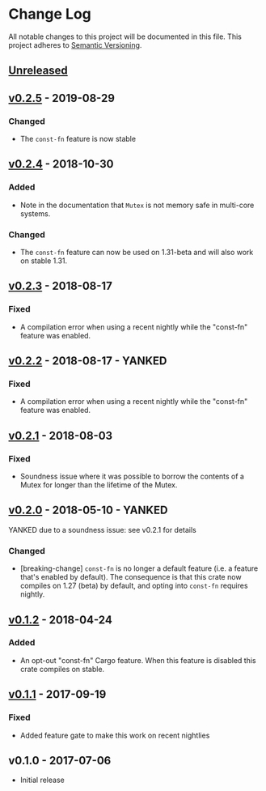 # Change Log

All notable changes to this project will be documented in this file.
This project adheres to [Semantic Versioning](http://semver.org/).

## [Unreleased]

## [v0.2.5] - 2019-08-29

### Changed

- The `const-fn` feature is now stable

## [v0.2.4] - 2018-10-30

### Added

- Note in the documentation that `Mutex` is not memory safe in multi-core systems.

### Changed

- The `const-fn` feature can now be used on 1.31-beta and will also work on stable 1.31.

## [v0.2.3] - 2018-08-17

### Fixed

- A compilation error when using a recent nightly while the "const-fn" feature was enabled.

## [v0.2.2] - 2018-08-17 - YANKED

### Fixed

- A compilation error when using a recent nightly while the "const-fn" feature was enabled.

## [v0.2.1] - 2018-08-03

### Fixed

- Soundness issue where it was possible to borrow the contents of a Mutex for longer than the
  lifetime of the Mutex.

## [v0.2.0] - 2018-05-10 - YANKED

YANKED due to a soundness issue: see v0.2.1 for details

### Changed

- [breaking-change] `const-fn` is no longer a default feature (i.e. a feature that's enabled by
  default). The consequence is that this crate now compiles on 1.27 (beta) by default, and opting
  into `const-fn` requires nightly.

## [v0.1.2] - 2018-04-24

### Added

- An opt-out "const-fn" Cargo feature. When this feature is disabled this crate compiles on stable.

## [v0.1.1] - 2017-09-19

### Fixed

- Added feature gate to make this work on recent nightlies

## v0.1.0 - 2017-07-06

- Initial release

[Unreleased]: https://github.com/japaric/bare-metal/compare/v0.2.5...HEAD
[v0.2.5]: https://github.com/japaric/bare-metal/compare/v0.2.4...v0.2.5
[v0.2.4]: https://github.com/japaric/bare-metal/compare/v0.2.3...v0.2.4
[v0.2.3]: https://github.com/japaric/bare-metal/compare/v0.2.2...v0.2.3
[v0.2.2]: https://github.com/japaric/bare-metal/compare/v0.2.1...v0.2.2
[v0.2.1]: https://github.com/japaric/bare-metal/compare/v0.2.0...v0.2.1
[v0.2.0]: https://github.com/japaric/bare-metal/compare/v0.1.2...v0.2.0
[v0.1.2]: https://github.com/japaric/bare-metal/compare/v0.1.1...v0.1.2
[v0.1.1]: https://github.com/japaric/bare-metal/compare/v0.1.0...v0.1.1
